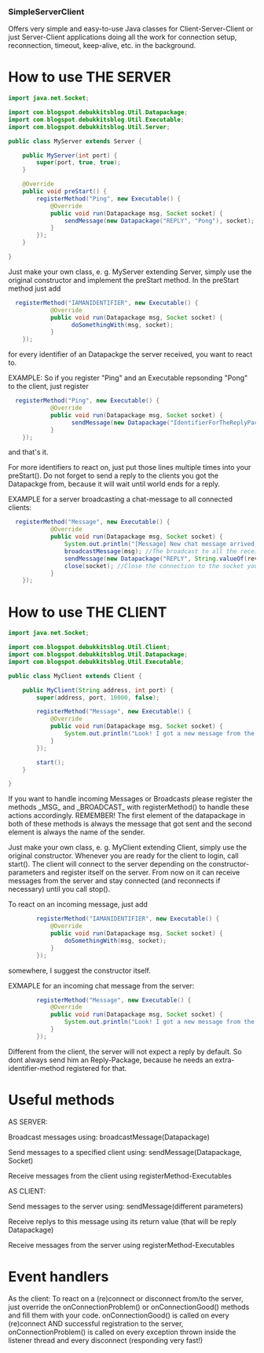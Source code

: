 ### SimpleServerClient ###
Offers very simple and easy-to-use Java classes for Client-Server-Client or just Server-Client applications doing all the work for connection setup, reconnection, timeout, keep-alive, etc. in the background.

# How to use THE SERVER
```java
import java.net.Socket;

import com.blogspot.debukkitsblog.Util.Datapackage;
import com.blogspot.debukkitsblog.Util.Executable;
import com.blogspot.debukkitsblog.Util.Server;

public class MyServer extends Server {

	public MyServer(int port) {
		super(port, true, true);
	}

	@Override
	public void preStart() {
		registerMethod("Ping", new Executable() {
			@Override
			public void run(Datapackage msg, Socket socket) {
				sendMessage(new Datapackage("REPLY", "Pong"), socket);
			}
		});
	}

}
```



Just make your own class, e. g. MyServer extending Server, simply use the original constructor and implement
the preStart method. In the preStart method just add
```java
  registerMethod("IAMANIDENTIFIER", new Executable() {
			@Override
			public void run(Datapackage msg, Socket socket) {
				  doSomethingWith(msg, socket);
			}
	});
```
for every identifier of an Datapackge the server received, you want to react to.

EXAMPLE: So if you register "Ping" and an Executable repsonding "Pong" to the client, just register
```java
  registerMethod("Ping", new Executable() {
			@Override
			public void run(Datapackage msg, Socket socket) {
				  sendMessage(new Datapackage("IdentifierForTheReplyPackage", "Pong"), socket);
			}
	});
```
and that's it.

For more identifiers to react on, just put those lines multiple times into your preStart(). Do not forget to send
a reply to the clients you got the Datapackge from, because it will wait until world ends for a reply.

EXAMPLE for a server broadcasting a chat-message to all connected clients:
```java
  registerMethod("Message", new Executable() {			
			@Override
			public void run(Datapackage msg, Socket socket) {
			  	System.out.println("[Message] New chat message arrived, delivering to all the clients...");
			  	broadcastMessage(msg); //The broadcast to all the receivers
			  	sendMessage(new Datapackage("REPLY", String.valueOf(reveicerCount)), socket); //The reply (NECESSARY! unless you want the client to block while waiting for this package)
			  	close(socket); //Close the connection to the socket you got the Datapackage from
			}
	});
```

	
# How to use THE CLIENT
```java
import java.net.Socket;

import com.blogspot.debukkitsblog.Util.Client;
import com.blogspot.debukkitsblog.Util.Datapackage;
import com.blogspot.debukkitsblog.Util.Executable;

public class MyClient extends Client {

	public MyClient(String address, int port) {
		super(address, port, 10000, false);

		registerMethod("Message", new Executable() {
			@Override
			public void run(Datapackage msg, Socket socket) {
				System.out.println("Look! I got a new message from the server: " + msg.get(1));
			}
		});

		start();
	}

}
```

If you want to handle incoming Messages or Broadcasts please register the methods \_MSG\_ and \_BROADCAST\_ with registerMethod()
to handle these actions accordingly. REMEMBER! The first element of the datapackage in both of these methods is always the
message that got sent and the second element is always the name of the sender.

Just make your own class, e. g. MyClient extending Client, simply use the original constructor.
Whenever you are ready for the client to login, call start(). The client will connect to the server
depending on the constructor-parameters and register itself on the server. From now on it can
receive messages from the server and stay connected (and reconnects if necessary) until you call stop().


To react on an incoming message, just add
```java
		registerMethod("IAMANIDENTIFIER", new Executable() {
			@Override
			public void run(Datapackage msg, Socket socket) {
				doSomethingWith(msg, socket);		
			}
		});
```
somewhere, I suggest the constructor itself.


EXMAPLE for an incoming chat message from the server:
```java
		registerMethod("Message", new Executable() {
			@Override
			public void run(Datapackage msg, Socket socket) {
				System.out.println("Look! I got a new message from the server: " + msg.get(1));				
			}
		});
```

Different from the client, the server will not expect a reply by default. So dont always send him an Reply-Package, because he
needs an extra-identifier-method registered for that.


# Useful methods
AS SERVER:

  Broadcast messages using: broadcastMessage(Datapackage)
  
  Send messages to a specified client using: sendMessage(Datapackage, Socket)
  
  Receive messages from the client using registerMethod-Executables
  
AS CLIENT:

  Send messages to the server using: sendMessage(different parameters)
  
  Receive replys to this message using its return value (that will be reply Datapackage)
  
  Receive messages from the server using registerMethod-Executables


# Event handlers
As the client: To react on a (re)connect or disconnect from/to the server,
just override the onConnectionProblem() or onConnectionGood() methods and fill them with your code.
onConnectionGood() is called on every (re)connect AND successful registration to the server,
onConnectionProblem() is called on every exception thrown inside the listener thread and every disconnect (responding very fast!)
